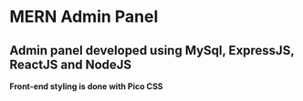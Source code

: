 # MERN Admin Panel #

## Admin panel developed using MySql, ExpressJS, ReactJS and NodeJS ##

**Front-end styling is done with Pico CSS**